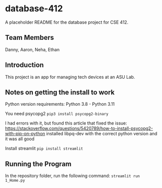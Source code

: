 # database-412
A placeholder README for the database project for CSE 412.

## Team Members
Danny, Aaron, Neha, Ethan

## Introduction
This project is an app for managing tech devices at an ASU Lab.

## Notes on getting the install to work
Python version requirements: Python 3.8 - Python 3.11

You need psycopg2
`pip3 install psycopg2-binary`

I had errors with it, but found this article that fixed the issue:
https://stackoverflow.com/questions/5420789/how-to-install-psycopg2-with-pip-on-python
installed libpq-dev with the correct python version and it was all good

Install streamlit
`pip install streamlit`

## Running the Program
In the repository folder, run the following command:
`streamlit run 1_Home.py`

